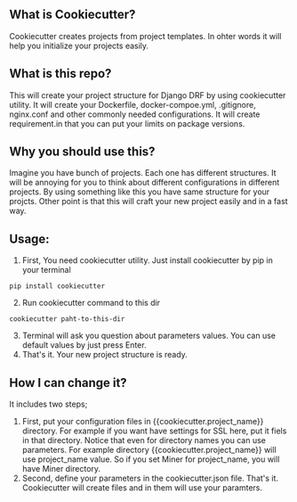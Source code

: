 ## What is Cookiecutter?
Cookiecutter creates projects from project templates. In ohter words it will help you initialize your projects easily.


## What is this repo?
This will create your project structure for Django DRF by using cookiecutter utility. It will create your Dockerfile, docker-compoe.yml, .gitignore, nginx.conf and other commonly needed configurations. It will create requirement.in that you can put your limits on package versions.


## Why you should use this?
Imagine you have bunch of projects. Each one has different structures. It will be annoying for you to think about different configurations in different projects. By using something like this you have same structure for your projcts.
Other point is that this will craft your new project easily and in a fast way.


## Usage:
1. First, You need cookiecutter utility. Just install cookiecutter by pip in your terminal
 ```
 pip install cookiecutter
 ```
2. Run cookiecutter command to this dir
```
cookiecutter paht-to-this-dir
```
3. Terminal will ask you question about parameters values. You can use default values by just press Enter.
4. That's it. Your new project structure is ready.

## How I can change it?
It includes two steps;
1. First, put your configuration files in {{cookiecutter.project_name}} directory. For example if you want have settings for SSL here, put it fiels in that directory. Notice that even for directory names you can use parameters. For example directory {{cookiecutter.project_name}} will use project_name value. So if you set Miner for project_name, you will have Miner directory.
2. Second, define your parameters in the cookiecutter.json file.
That's it. Cookiecutter will create files and in them will use your paramters.
